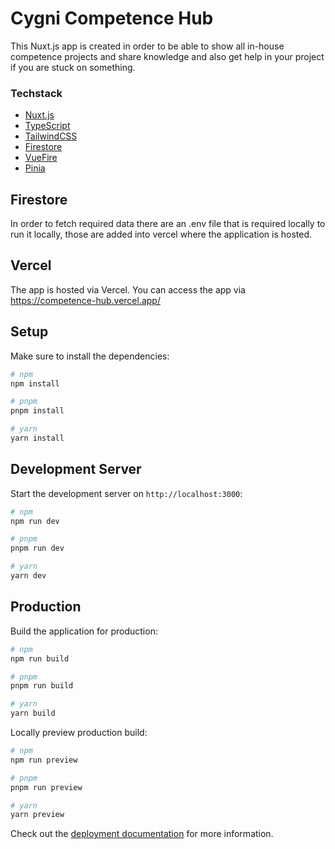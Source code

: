 # Cygni Competence Hub

This Nuxt.js app is created in order to be able to show all in-house competence projects and share knowledge and also get help in your project if you are stuck on something.

### Techstack

- [Nuxt.js](https://nuxt.com/docs)
- [TypeScript](https://www.typescriptlang.org/)
- [TailwindCSS](https://tailwindcss.com/)
- [Firestore](https://firebase.google.com/docs/firestore)
- [VueFire](https://vuefire.vuejs.org/)
- [Pinia](https://pinia.vuejs.org/)

## Firestore

In order to fetch required data there are an .env file that is required locally to run it locally, those are added into vercel where the application is hosted.

## Vercel

The app is hosted via Vercel. You can access the app via https://competence-hub.vercel.app/

## Setup

Make sure to install the dependencies:

```bash
# npm
npm install

# pnpm
pnpm install

# yarn
yarn install
```

## Development Server

Start the development server on `http://localhost:3000`:

```bash
# npm
npm run dev

# pnpm
pnpm run dev

# yarn
yarn dev
```

## Production

Build the application for production:

```bash
# npm
npm run build

# pnpm
pnpm run build

# yarn
yarn build
```

Locally preview production build:

```bash
# npm
npm run preview

# pnpm
pnpm run preview

# yarn
yarn preview
```

Check out the [deployment documentation](https://nuxt.com/docs/getting-started/deployment) for more information.
